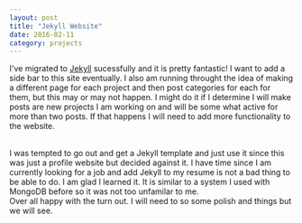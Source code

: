 ```yaml
---
layout: post
title: "Jekyll Website"
date: 2016-02-11
category: projects
---
```


I've migrated to [Jekyll](http://jekyllrb.com) sucessfully and it is pretty fantastic! I want to add a side bar to this site eventually. I also am running throught the idea of making a different page for each project and then post categories for each for them, but this may or may not happen. I might do it if I determine I will make posts are new projects I am working on and will be some what active for more than two posts. If that happens I will need to add more functionality to the website.

<br/>
I was tempted to go out and get a Jekyll template and just use it since this was just a profile website but decided against it. I have time since I am currently looking for a job and add Jekyll to my resume is not a bad thing to be able to do. I am glad I learned it. It is similar to a system I used with MongoDB before so it was not too unfamilar to me.

<br/>
Over all happy with the turn out. I will need to so some polish and things but we will see.